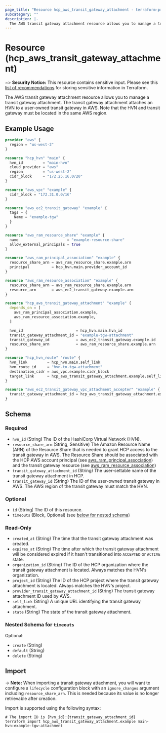 ```yaml
---
page_title: "Resource hcp_aws_transit_gateway_attachment - terraform-provider-hcp"
subcategory: ""
description: |-
  The AWS transit gateway attachment resource allows you to manage a transit gateway attachment. The transit gateway attachment attaches an HVN to a user-owned transit gateway in AWS. Note that the HVN and transit gateway must be located in the same AWS region.
---
```


# Resource (hcp_aws_transit_gateway_attachment)

~> **Security Notice:** This resource contains sensitive input. Please see this [list of recommendations](https://www.terraform.io/docs/language/state/sensitive-data.html) for storing sensitive information in Terraform.

The AWS transit gateway attachment resource allows you to manage a transit gateway attachment. The transit gateway attachment attaches an HVN to a user-owned transit gateway in AWS. Note that the HVN and transit gateway must be located in the same AWS region.

## Example Usage

```terraform
provider "aws" {
  region = "us-west-2"
}

resource "hcp_hvn" "main" {
  hvn_id         = "main-hvn"
  cloud_provider = "aws"
  region         = "us-west-2"
  cidr_block     = "172.25.16.0/20"
}

resource "aws_vpc" "example" {
  cidr_block = "172.31.0.0/16"
}

resource "aws_ec2_transit_gateway" "example" {
  tags = {
    Name = "example-tgw"
  }
}

resource "aws_ram_resource_share" "example" {
  name                      = "example-resource-share"
  allow_external_principals = true
}

resource "aws_ram_principal_association" "example" {
  resource_share_arn = aws_ram_resource_share.example.arn
  principal          = hcp_hvn.main.provider_account_id
}

resource "aws_ram_resource_association" "example" {
  resource_share_arn = aws_ram_resource_share.example.arn
  resource_arn       = aws_ec2_transit_gateway.example.arn
}

resource "hcp_aws_transit_gateway_attachment" "example" {
  depends_on = [
    aws_ram_principal_association.example,
    aws_ram_resource_association.example,
  ]

  hvn_id                        = hcp_hvn.main.hvn_id
  transit_gateway_attachment_id = "example-tgw-attachment"
  transit_gateway_id            = aws_ec2_transit_gateway.example.id
  resource_share_arn            = aws_ram_resource_share.example.arn
}

resource "hcp_hvn_route" "route" {
  hvn_link         = hcp_hvn.main.self_link
  hvn_route_id     = "hvn-to-tgw-attachment"
  destination_cidr = aws_vpc.example.cidr_block
  target_link      = hcp_aws_transit_gateway_attachment.example.self_link
}

resource "aws_ec2_transit_gateway_vpc_attachment_accepter" "example" {
  transit_gateway_attachment_id = hcp_aws_transit_gateway_attachment.example.provider_transit_gateway_attachment_id
}
```

<!-- schema generated by tfplugindocs -->
## Schema

### Required

- `hvn_id` (String) The ID of the HashiCorp Virtual Network (HVN).
- `resource_share_arn` (String, Sensitive) The Amazon Resource Name (ARN) of the Resource Share that is needed to grant HCP access to the transit gateway in AWS. The Resource Share should be associated with the HCP AWS account principal (see [aws_ram_principal_association](https://registry.terraform.io/providers/hashicorp/aws/latest/docs/resources/ram_principal_association)) and the transit gateway resource (see [aws_ram_resource_association](https://registry.terraform.io/providers/hashicorp/aws/latest/docs/resources/ram_resource_association))
- `transit_gateway_attachment_id` (String) The user-settable name of the transit gateway attachment in HCP.
- `transit_gateway_id` (String) The ID of the user-owned transit gateway in AWS. The AWS region of the transit gateway must match the HVN.

### Optional

- `id` (String) The ID of this resource.
- `timeouts` (Block, Optional) (see [below for nested schema](#nestedblock--timeouts))

### Read-Only

- `created_at` (String) The time that the transit gateway attachment was created.
- `expires_at` (String) The time after which the transit gateway attachment will be considered expired if it hasn't transitioned into `ACCEPTED` or `ACTIVE` state.
- `organization_id` (String) The ID of the HCP organization where the transit gateway attachment is located. Always matches the HVN's organization.
- `project_id` (String) The ID of the HCP project where the transit gateway attachment is located. Always matches the HVN's project.
- `provider_transit_gateway_attachment_id` (String) The transit gateway attachment ID used by AWS.
- `self_link` (String) A unique URL identifying the transit gateway attachment.
- `state` (String) The state of the transit gateway attachment.

<a id="nestedblock--timeouts"></a>
### Nested Schema for `timeouts`

Optional:

- `create` (String)
- `default` (String)
- `delete` (String)

## Import

-> **Note:** When importing a transit gateway attachment, you will want to configure a `lifecycle` configuration block with an `ignore_changes` argument including `resource_share_arn`. This is needed because its value is no longer retrievable after creation.

Import is supported using the following syntax:

```shell
# The import ID is {hvn_id}:{transit_gateway_attachment_id}
terraform import hcp_aws_transit_gateway_attachment.example main-hvn:example-tgw-attachment
```
